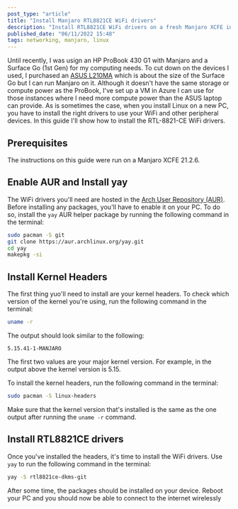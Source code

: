 ```yaml
---
post_type: "article" 
title: "Install Manjaro RTL8821CE WiFi drivers"
description: "Install RTL8821CE WiFi drivers on a fresh Manjaro XCFE install using AUR"
published_date: "06/11/2022 15:48"
tags: networking, manjaro, linux
---
```


Until recently, I was usign an HP ProBook 430 G1 with Manjaro and a Surface Go (1st Gen) for my computing needs. To cut down on the devices I used, I purchased an [ASUS L210MA](https://www.asus.com/us/laptops/for-home/everyday-use/asus-l210/) which is about the size of the Surface Go but I can run Manjaro on it. Although it doesn't have the same storage or compute power as the ProBook, I've set up a VM in Azure I can use for those instances where I need more compute power than the ASUS laptop can provide. As is sometimes the case, when you install Linux on a new PC, you have to install the right drivers to use your WiFi and other peripheral devices. In this guide I'll show how to install the RTL-8821-CE WiFi drivers.

## Prerequisites

The instructions on this guide were run on a Manjaro XCFE 21.2.6.

## Enable AUR and Install yay

The WiFi drivers you'll need are hosted in the [Arch User Repository (AUR)](https://aur.archlinux.org/). Before installing any packages, you'll have to enable it on your PC. To do so, install the `yay` AUR helper package by running the following command in the terminal:

```bash
sudo pacman -S git
git clone https://aur.archlinux.org/yay.git
cd yay
makepkg -si
```

## Install Kernel Headers

The first thing yuo'll need to install are your kernel headers. To check which version of the kernel you're using, run the following command in the terminal:

```bash
uname -r
```

The output should look similar to the following:

```text
5.15.41-1-MANJARO
```

The first two values are your major kernel version. For example, in the output above the kernel version is 5.15.

To install the kernel headers, run the following command in the terminal:

```bash
sudo pacman -S linux-headers
```

Make sure that the kernel version that's installed is the same as the one output after running the `uname -r` command. 

## Install RTL8821CE drivers

Once you've installed the headers, it's time to install the WiFi drivers. Use `yay` to run the following command in the terminal:

```bash
yay -S rtl8821ce-dkms-git
```

After some time, the packages should be installed on your device. Reboot your PC and you should now be able to connect to the internet wirelessly